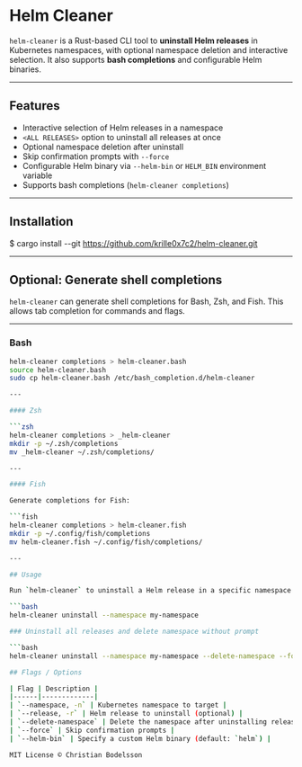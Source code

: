 # Helm Cleaner

`helm-cleaner` is a Rust-based CLI tool to **uninstall Helm releases** in Kubernetes namespaces, with optional namespace deletion and interactive selection. It also supports **bash completions** and configurable Helm binaries.  

---

## Features

- Interactive selection of Helm releases in a namespace  
- `<ALL RELEASES>` option to uninstall all releases at once  
- Optional namespace deletion after uninstall  
- Skip confirmation prompts with `--force`  
- Configurable Helm binary via `--helm-bin` or `HELM_BIN` environment variable  
- Supports bash completions (`helm-cleaner completions`)  

---

## Installation

$ cargo install --git https://github.com/krille0x7c2/helm-cleaner.git

---

## Optional: Generate shell completions

`helm-cleaner` can generate shell completions for Bash, Zsh, and Fish. This allows tab completion for commands and flags.

---

### Bash

```bash
helm-cleaner completions > helm-cleaner.bash
source helm-cleaner.bash
sudo cp helm-cleaner.bash /etc/bash_completion.d/helm-cleaner

---

#### Zsh

```zsh
helm-cleaner completions > _helm-cleaner
mkdir -p ~/.zsh/completions
mv _helm-cleaner ~/.zsh/completions/

---

#### Fish

Generate completions for Fish:

```fish
helm-cleaner completions > helm-cleaner.fish
mkdir -p ~/.config/fish/completions
mv helm-cleaner.fish ~/.config/fish/completions/

---

## Usage

Run `helm-cleaner` to uninstall a Helm release in a specific namespace:

```bash
helm-cleaner uninstall --namespace my-namespace

### Uninstall all releases and delete namespace without prompt

```bash
helm-cleaner uninstall --namespace my-namespace --delete-namespace --force

## Flags / Options

| Flag | Description |
|------|-------------|
| `--namespace, -n` | Kubernetes namespace to target |
| `--release, -r` | Helm release to uninstall (optional) |
| `--delete-namespace` | Delete the namespace after uninstalling releases |
| `--force` | Skip confirmation prompts |
| `--helm-bin` | Specify a custom Helm binary (default: `helm`) |

MIT License © Christian Bodelsson
